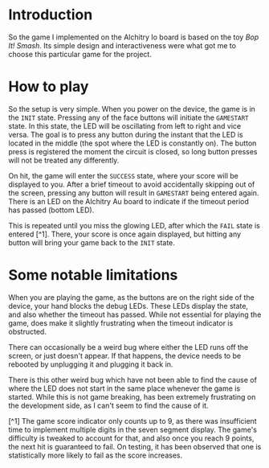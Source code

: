 # Introduction

So the game I implemented on the Alchitry Io board is based on the toy _Bop It! Smash_. Its simple design and interactiveness were what got me to choose this particular game for the project.

# How to play

So the setup is very simple. When you power on the device, the game is in the `INIT` state.
Pressing any of the face buttons will initiate the `GAMESTART` state. In this state, the LED will be oscillating from left to right and vice versa.
The goal is to press any button during the instant that the LED is located in the middle (the spot where the LED is constantly on). The button press is registered the moment the circuit is closed, so long button presses will not be treated any differently.

On hit, the game will enter the `SUCCESS` state, where your score will be displayed to you. After a brief timeout to avoid accidentally skipping out of the screen, pressing any button will result in `GAMESTART` being entered again. There is an LED on the Alchitry Au board to indicate if the timeout period has passed (bottom LED).

This is repeated until you miss the glowing LED, after which the `FAIL` state is entered [^1].
There, your score is once again displayed, but hitting any button will bring your game back to the `INIT` state.

# Some notable limitations

When you are playing the game, as the buttons are on the right side of the device, your hand blocks the debug LEDs. These LEDs display the state, and also whether the timeout has passed. While not essential for playing the game, does make it slightly frustrating when the timeout indicator is obstructed.

There can occasionally be a weird bug where either the LED runs off the screen, or just doesn't appear. If that happens, the device needs to be rebooted by unplugging it and plugging it back in.

There is this other weird bug which have not been able to find the cause of where the LED does not start in the same place whenever the game is started. While this is not game breaking, has been extremely frustrating on the development side, as I can't seem to find the cause of it.

[^1] The game score indicator only counts up to 9, as there was insufficient time to implement multiple digits in the seven segment display. The game's difficulty is tweaked to account for that, and also once you reach 9 points, the next hit is guaranteed to fail. On testing, it has been observed that one is statistically more likely to fail as the score increases.
